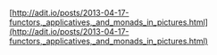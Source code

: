 [http://adit.io/posts/2013-04-17-functors,_applicatives,_and_monads_in_pictures.html](http://adit.io/posts/2013-04-17-functors,_applicatives,_and_monads_in_pictures.html)